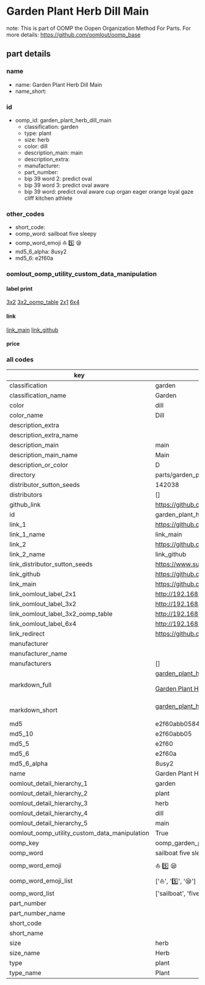 # Garden Plant Herb Dill Main  

note: This is part of OOMP the Oopen Organization Method For Parts. For more details: https://github.com/oomlout/oomp_base

##  part details
  







### name
* name: Garden Plant Herb Dill Main
* name_short: 
### id
* oomp_id: garden_plant_herb_dill_main
  * classification: garden
  * type: plant
  * size: herb
  * color: dill
  * description_main: main
  * description_extra: 
  * manufacturer: 
  * part_number: 
  * bip 39 word 2: predict oval
  * bip 39 word 3: predict oval aware
  * bip 39 word: predict oval aware cup organ eager orange loyal gaze cliff kitchen athlete

### other_codes
* short_code: 
* oomp_word: sailboat five sleepy
* oomp_word_emoji :sailboat: :five: :sleepy:
* md5_6_alpha: 8usy2
* md5_6: e2f60a






### oomlout_oomp_utility_custom_data_manipulation
#### label print
[3x2](http://192.168.1.245:1112/?label=oomp%208usy2)
[3x2_oomp_table](http://192.168.1.108:1112/?label=oomp%208usy2)
[2x1](http://192.168.1.242:1112/?label=oomp%208usy2)
[6x4](http://192.168.1.55:1112/?label=oomp%208usy2)    

#### link

[link_main](https://github.com/oomlout/oomlout_oomp_version_1_messy/tree/main/parts/garden_plant_herb_dill_main) [link_github](https://github.com/oomlout/oomlout_oomp_version_1_messy/tree/main/parts/garden_plant_herb_dill_main)                             

#### price







### all codes 
| key | value |  
| --- | --- |  
| classification | garden |  
| classification_name | Garden |  
| color | dill |  
| color_name | Dill |  
| description_extra |  |  
| description_extra_name |  |  
| description_main | main |  
| description_main_name | Main |  
| description_or_color | D  |  
| directory | parts/garden_plant_herb_dill_main |  
| distributor_sutton_seeds | 142038 |  
| distributors | [] |  
| github_link | https://github.com/oomlout/oomlout_oomp_part_src/tree/main/parts/garden_plant_herb_dill_main |  
| id | garden_plant_herb_dill_main |  
| link_1 | https://github.com/oomlout/oomlout_oomp_version_1_messy/tree/main/parts/garden_plant_herb_dill_main |  
| link_1_name | link_main |  
| link_2 | https://github.com/oomlout/oomlout_oomp_version_1_messy/tree/main/parts/garden_plant_herb_dill_main |  
| link_2_name | link_github |  
| link_distributor_sutton_seeds | https://www.suttons.co.uk/SUSGWE56/dill-herb-seeds_mh-52849 |  
| link_github | https://github.com/oomlout/oomlout_oomp_version_1_messy/tree/main/parts/garden_plant_herb_dill_main |  
| link_main | https://github.com/oomlout/oomlout_oomp_version_1_messy/tree/main/parts/garden_plant_herb_dill_main |  
| link_oomlout_label_2x1 | http://192.168.1.242:1112/?label=oomp%208usy2 |  
| link_oomlout_label_3x2 | http://192.168.1.245:1112/?label=oomp%208usy2 |  
| link_oomlout_label_3x2_oomp_table | http://192.168.1.108:1112/?label=oomp%208usy2 |  
| link_oomlout_label_6x4 | http://192.168.1.55:1112/?label=oomp%208usy2 |  
| link_redirect | https://github.com/oomlout/oomlout_oomp_version_1_messy/tree/main/parts/garden_plant_herb_dill_main |  
| manufacturer |  |  
| manufacturer_name |  |  
| manufacturers | [] |  
| markdown_full | [garden_plant_herb_dill_main](none)<br>[](none)<br>[Garden Plant Herb Dill Main](none)<br><br> |  
| markdown_short | [garden_plant_herb_dill_main](none)<br><br> |  
| md5 | e2f60abb0584937913ce335a20a76d4d |  
| md5_10 | e2f60abb05 |  
| md5_5 | e2f60 |  
| md5_6 | e2f60a |  
| md5_6_alpha | 8usy2 |  
| name | Garden Plant Herb Dill Main |  
| oomlout_detail_hierarchy_1 | garden |  
| oomlout_detail_hierarchy_2 | plant |  
| oomlout_detail_hierarchy_3 | herb |  
| oomlout_detail_hierarchy_4 | dill |  
| oomlout_detail_hierarchy_5 | main |  
| oomlout_oomp_utility_custom_data_manipulation | True |  
| oomp_key | oomp_garden_plant_herb_dill_main |  
| oomp_word | sailboat five sleepy |  
| oomp_word_emoji | :sailboat: :five: :sleepy: |  
| oomp_word_emoji_list | [':sailboat:', ':five:', ':sleepy:'] |  
| oomp_word_list | ['sailboat', 'five', 'sleepy'] |  
| part_number |  |  
| part_number_name |  |  
| short_code |  |  
| short_name |  |  
| size | herb |  
| size_name | Herb |  
| type | plant |  
| type_name | Plant |  
